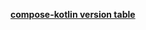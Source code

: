 **[compose-kotlin version table](https://developer.android.com/jetpack/androidx/releases/compose-kotlin)**